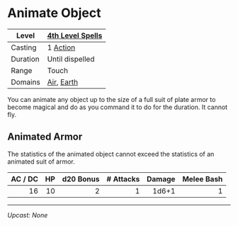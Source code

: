 # Animate Object

| Level    | [4th Level Spells](4th%20Level%20Spells.md)                                        |
| -------- | ---------------------------------------------------------------------------------- |
| Casting  | 1 [Action](../../../../Game%20Procedures/Core%20Procedures/Action.md)                                |
| Duration | Until dispelled                                                                    |
| Range    | Touch                                                                              |
| Domains  | [Air](../../Spell%20Domains/Air.md), [Earth](../../Spell%20Domains/Earth.md) |

You can animate any object up to the size of a full suit of plate armor to become magical and do as you command it to do for the duration. It cannot fly.

## Animated Armor

The statistics of the animated object cannot exceed the statistics of an animated suit of armor.

| AC / DC |  HP | d20 Bonus | # Attacks | Damage | Melee Bash |
| ------: | --: | --------: | --------: | -----: | ---------: |
|      16 |  10 |         2 |         1 |  1d6+1 |          1 |

---
*Upcast: None*
